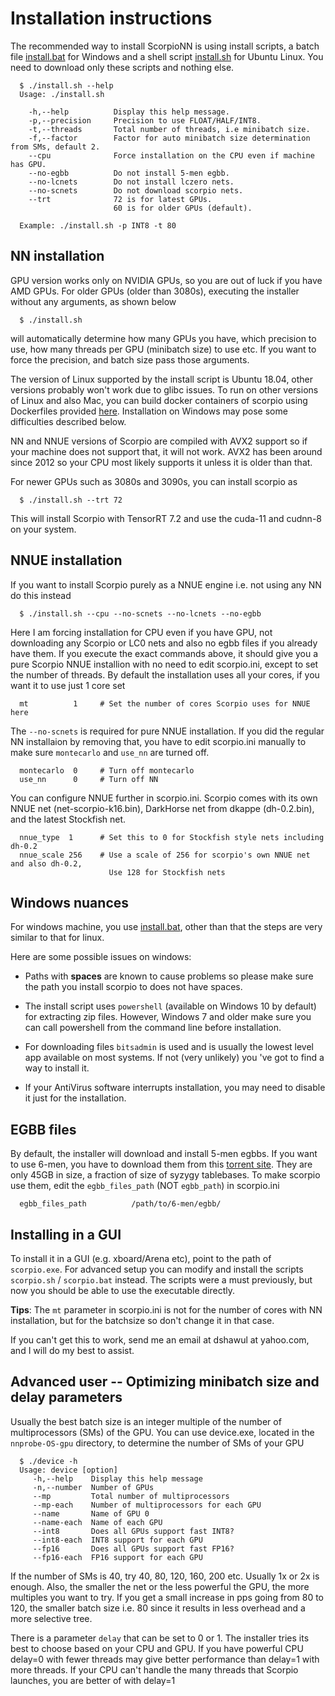 # Installation instructions

The recommended way to install ScorpioNN is using install scripts, a batch file [install.bat](https://github.com/dshawul/Scorpio/releases/download/3.0/install.bat) for Windows 
and a shell script [install.sh](https://github.com/dshawul/Scorpio/releases/download/3.0/install.sh) for Ubuntu Linux. You need to download only these scripts and nothing else.

      $ ./install.sh --help
      Usage: ./install.sh  
      
        -h,--help          Display this help message.
        -p,--precision     Precision to use FLOAT/HALF/INT8.
        -t,--threads       Total number of threads, i.e minibatch size.
        -f,--factor        Factor for auto minibatch size determination from SMs, default 2.
        --cpu              Force installation on the CPU even if machine has GPU.
        --no-egbb          Do not install 5-men egbb.
        --no-lcnets        Do not install lczero nets.
        --no-scnets        Do not download scorpio nets.
        --trt              72 is for latest GPUs.
                           60 is for older GPUs (default).
      
      Example: ./install.sh -p INT8 -t 80

## NN installation

GPU version works only on NVIDIA GPUs, so you are out of luck if you have AMD GPUs.
For older GPUs (older than 3080s), executing the installer without any arguments, as shown below
   
      $ ./install.sh

will automatically determine how many GPUs you have, which precision to use, how many threads per GPU (minibatch size) to use etc.
If you want to force the precision, and batch size pass those arguments.

The version of Linux supported by the install script is Ubuntu 18.04, other versions probably won't work due to
glibc issues. To run on other versions of Linux and also Mac, you can build docker containers of scorpio using Dockerfiles
provided [here](https://github.com/dshawul/Scorpio/tree/master/install). Installation on Windows may pose some difficulties
described below.

NN and NNUE versions of Scorpio are compiled with AVX2 support so if your machine does not support that, it will not work.
AVX2 has been around since 2012 so your CPU most likely supports it unless it is older than that.

For newer GPUs such as 3080s and 3090s, you can install scorpio as

      $ ./install.sh --trt 72

This will install Scorpio with TensorRT 7.2 and use the cuda-11 and cudnn-8 on your system.

## NNUE installation

If you want to install Scorpio purely as a NNUE engine i.e. not using any NN do this instead

      $ ./install.sh --cpu --no-scnets --no-lcnets --no-egbb

Here I am forcing installation for CPU even if you have GPU, not downloading any Scorpio or LC0 nets
and also no egbb files if you already have them. If you execute the exact commands above, it should give 
you a pure Scorpio NNUE installion with no need to edit scorpio.ini, except to set the number of threads.
By default the installation uses all your cores, if you want it to use just 1 core set

      mt          1     # Set the number of cores Scorpio uses for NNUE here

The `--no-scnets` is required for pure NNUE installation. If you did the regular NN installaion by removing that,
you have to edit scorpio.ini manually to make sure `montecarlo` and `use_nn` are turned off.

      montecarlo  0     # Turn off montecarlo 
      use_nn      0     # Turn off NN

You can configure NNUE further in scorpio.ini. Scorpio comes with its own NNUE net (net-scorpio-k16.bin),
DarkHorse net from dkappe (dh-0.2.bin), and the latest Stockfish net.

      nnue_type  1      # Set this to 0 for Stockfish style nets including dh-0.2
      nnue_scale 256    # Use a scale of 256 for scorpio's own NNUE net and also dh-0.2, 
                          Use 128 for Stockfish nets

## Windows nuances
For windows machine, you  use [install.bat](https://github.com/dshawul/Scorpio/releases/download/3.0/install.bat), 
other than that the steps are very similar to that for linux.

Here are some possible issues on windows:

  * Paths with **spaces** are known to cause problems so please make sure the path you install scorpio to does not have spaces.

  * The install script uses `powershell` (available on Windows 10 by default) for extracting zip files. 
    However, Windows 7 and older make sure you can call powershell from the command line before installation.

  * For downloading files `bitsadmin` is used and is usually the lowest level app available on most systems.
    If not (very unlikely) you 've got to find a way to install it.

  * If your AntiVirus software interrupts installation, you may need to disable it just for the installation.

## EGBB files
By default, the installer will download and install 5-men egbbs. If you want to use 6-men, you have to download them
from this [torrent site](http://oics.olympuschess.com/tracker/index.php). They are only 45GB in size, a fraction of size of syzygy tablebases.
To make scorpio use them, edit the `egbb_files_path` (NOT `egbb_path`) in scorpio.ini
      
      egbb_files_path          /path/to/6-men/egbb/

## Installing in a GUI
To install it in a GUI (e.g. xboard/Arena etc), point to the path of `scorpio.exe`.
For advanced setup you can modify and install the scripts `scorpio.sh` / `scorpio.bat` instead.
The scripts were a must previously, but now you should be able to use the executable directly.

**Tips**: The `mt` parameter in scorpio.ini is not for the number of cores with NN installation,
but for the batchsize so don't change it in that case.

If you can't get this to work, send me an email at dshawul at yahoo.com, and I will do my best to assist.

## Advanced user -- Optimizing minibatch size and delay parameters

Usually the best batch size is an integer multiple of the number of multiprocessors (SMs) of the GPU.
You can use device.exe, located in the `nnprobe-OS-gpu` directory, to determine the number of SMs of your GPU

      $ ./device -h
      Usage: device [option]
         -h,--help    Display this help message
         -n,--number  Number of GPUs
         --mp         Total number of multiprocessors
         --mp-each    Number of multiprocessors for each GPU
         --name       Name of GPU 0
         --name-each  Name of each GPU
         --int8       Does all GPUs support fast INT8?
         --int8-each  INT8 support for each GPU
         --fp16       Does all GPUs support fast FP16?
         --fp16-each  FP16 support for each GPU

If the number of SMs is 40, try 40, 80, 120, 160, 200 etc. Usually 1x or 2x is enough.
Also, the smaller the net or the less powerful the GPU, the more multiples you want to try.
If you get a small increase in pps going from 80 to 120, the smaller batch size i.e. 80 since it results 
in less overhead and a more selective tree.

There is a parameter `delay` that can be set to 0 or 1. The installer tries its best to choose
based on your CPU and GPU. If you have powerful CPU delay=0 with fewer threads may give better performance
than delay=1 with more threads. If your CPU can't handle the many threads that Scorpio launches, you are
better of with delay=1

